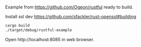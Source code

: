Example from https://github.com/Ogeon/rustful ready to build. 

Install ssl dev https://github.com/sfackler/rust-openssl#building

```bash
cargo build
./target/debug/rustful-example
```

Open http://localhost:8085 in web browser.

